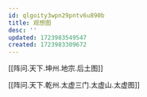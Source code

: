 ```yaml
---
id: qlgoity3wpn29pntv6u890b
title: 观想图
desc: ''
updated: 1723983549547
created: 1723983309672
---
```


[[阵问.天下.坤州.地宗.后土图]]

[[阵问.天下.乾州.太虚三门.太虚山.太虚图]]
